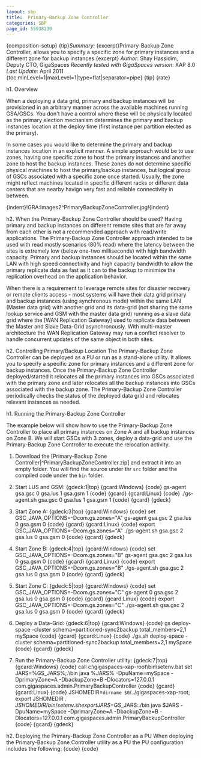 ```yaml
---
layout: sbp
title:  Primary-Backup Zone Controller
categories: SBP
page_id: 55938230
---
```


{composition-setup}
{tip}*Summary:* {excerpt}Primary-Backup Zone Controller, allows you to specify a specific zone for primary instances and a different zone for backup instances.{excerpt}
*Author*: Shay Hassidim, Deputy CTO, GigaSpaces
*Recently tested with GigaSpaces version*: XAP 8.0
*Last Update:* April 2011
{toc:minLevel=1|maxLevel=1|type=flat|separator=pipe}
{tip}
{rate}

h1. Overview

When a deploying a data grid, primary and backup instances will be provisioned in an arbitrary manner across the available machines running GSA/GSCs. You don't have a control where these will be physically located as the primary election mechanism determines the primary and backup instances location at the deploy time (first instance per partition elected as the primary).

In some cases you would like to determine the primary and backup instances location in an explicit manner. A simple approach would be to use zones, having one specific zone to host the primary instances and another zone to host the backup instances. These zones do not determine specific physical machines to host the primary/backup instances, but logical group of GSCs associated with a specific zone once started. Usually, the zone might reflect machines located in specific different racks or different data centers that are nearby havign very fast and reliable connectivity in between.

{indent}!GRA:Images2^PrimaryBackupZoneController.jpg!{indent}

h2. When the Primary-Backup Zone Controller should be used?
Having primary and backup instances on different remote sites that are far away from each other is not a recommended approach with read/write applications. The Primary-Backup Zone Controller approach intended to be used with read mostly scenarios (80% read) where the latency between the sites is extremely low (below one-two milliseconds) with high bandwidth capacity. Primary and backup instances should be located within the same LAN with high speed connectivity and high capacity bandwidth to allow the primary replicate data as fast as it can to the backup to minimize the replication overhead on the application behavior.

When there is a requirement to leverage remote sites for disaster recovery or remote clients access - most systems will have their data grid primary and backup instances (using synchronous mode) within the same LAN (Master data grid) with another grid and its data-grid (not sharing the same lookup service and GSM with the master data grid) running as a slave data grid where the [WAN Replication Gateway] used to replicate data between the Master and Slave Data-Grid asynchronously. With multi-master architecture the WAN Replication Gateway may run a conflict resolver to handle concurrent updates of the same object in both sites.

h2. Controlling Primary/Backup Location
The Primary-Backup Zone Controller can be deployed as a PU or run as a stand-alone utility. It allows you to specify a specific zone for primary instances and a different zone for backup instances. Once the Primary-Backup Zone Controller deployed/started it relocates all the primary instances into GSCs associated with the primary zone and later relocates all the backup instances into GSCs associated with the backup zone. The Primary-Backup Zone Controller periodically checks the status of the deployed data grid and relocates relevant instances as needed.

h1. Running the Primary-Backup Zone Controller

The example below will show how to use the Primary-Backup Zone Controller to place all primary instances on Zone A and all backup instances on Zone B. We will start GSCs with 3 zones, deploy a data-grid and use the Primary-Backup Zone Controller to execute the relocation activity.

1. Download the [Primary-Backup Zone Controller|^PrimaryBackupZoneController.zip] and extract it into an empty folder. You will find the source under thr `src` folder and the compiled code under the `bin` folder.

2. Start LUS and GSM:
{gdeck:1|top}
{gcard:Windows}
{code}
gs-agent gsa.gsc 0 gsa.lus 1 gsa.gsm 1
{code}
{gcard}
{gcard:Linux}
{code}
./gs-agent.sh gsa.gsc 0 gsa.lus 1 gsa.gsm 1
{code}
{gcard}
{gdeck}

3. Start Zone A:
{gdeck:3|top}
{gcard:Windows}
{code}
set GSC_JAVA_OPTIONS=-Dcom.gs.zones="A"
gs-agent gsa.gsc 2 gsa.lus 0 gsa.gsm 0
{code}
{gcard}
{gcard:Linux}
{code}
export GSC_JAVA_OPTIONS=-Dcom.gs.zones="A"
./gs-agent.sh gsa.gsc 2 gsa.lus 0 gsa.gsm 0
{code}
{gcard}
{gdeck}

4. Start Zone B:
{gdeck:4|top}
{gcard:Windows}
{code}
set GSC_JAVA_OPTIONS=-Dcom.gs.zones="B"
gs-agent gsa.gsc 2 gsa.lus 0 gsa.gsm 0
{code}
{gcard}
{gcard:Linux}
{code}
export GSC_JAVA_OPTIONS=-Dcom.gs.zones="B"
./gs-agent.sh gsa.gsc 2 gsa.lus 0 gsa.gsm 0
{code}
{gcard}
{gdeck}

5. Start Zone C:
{gdeck:5|top}
{gcard:Windows}
{code}
set GSC_JAVA_OPTIONS=-Dcom.gs.zones="C"
gs-agent 0 gsa.gsc 2 gsa.lus 0 gsa.gsm 0
{code}
{gcard}
{gcard:Linux}
{code}
export GSC_JAVA_OPTIONS=-Dcom.gs.zones="C"
./gs-agent.sh gsa.gsc 2 gsa.lus 0 gsa.gsm 0
{code}
{gcard}
{gdeck}

6. Deploy a Data-Grid:
{gdeck:6|top}
{gcard:Windows}
{code}
gs deploy-space -cluster schema=partitioned-sync2backup total_members=2,1 mySpace
{code}
{gcard}
{gcard:Linux}
{code}
./gs.sh deploy-space -cluster schema=partitioned-sync2backup total_members=2,1 mySpace
{code}
{gcard}
{gdeck}

7. Run the Primary-Backup Zone Controller utility:
{gdeck:7|top}
{gcard:Windows}
{code}
call c:\gigaspaces-xap-root\bin\setenv.bat
set JARS=%GS_JARS%;.\bin
java %JARS% -DpuName=mySpace -DprimaryZone=A -DbackupZone=B -Dlocators=127.0.0.1 com.gigaspaces.admin.PrimaryBackupController
{code}
{gcard}
{gcard:Linux}
{code}
JSHOMEDIR=`dirname $0`/../gigaspaces-xap-root; export JSHOMEDIR
. ${JSHOMEDIR}/bin/setenv.sh
export JARS=$GS_JARS:./bin
java $JARS -DpuName=mySpace -DprimaryZone=A -DbackupZone=B -Dlocators=127.0.0.1 com.gigaspaces.admin.PrimaryBackupController
{code}
{gcard}
{gdeck}

h2. Deploying the Primary-Backup Zone Controller as a PU
When deploying the Primary-Backup Zone Controller utility as a PU the PU configuration includes the following:
{code}
<bean id="PrimaryBackupController" class="com.gigaspaces.admin.PrimaryBackupController" >
	<property name="primaryZone" value="A" />
	<property name="backupZone" value="B" />
	<property name="locators" value="127.0.0.1" />
	<property name="groups" value="" />
	<property name="puName" value="mySpace" />
	<property name="delayBetweenChecks" value="60" />
</bean>
{code}
